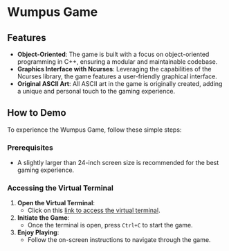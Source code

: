 # Wumpus Game

## Features

- **Object-Oriented**: The game is built with a focus on object-oriented programming in C++, ensuring a modular and maintainable codebase.
- **Graphics Interface with Ncurses**: Leveraging the capabilities of the Ncurses library, the game features a user-friendly graphical interface.
- **Original ASCII Art**: All ASCII art in the game is originally created, adding a unique and personal touch to the gaming experience.

## How to Demo

To experience the Wumpus Game, follow these simple steps:

### Prerequisites

- A slightly larger than 24-inch screen size is recommended for the best gaming experience.

### Accessing the Virtual Terminal

1. **Open the Virtual Terminal**:
   - Click on this [link to access the virtual terminal](https://chadsmith.dev/termpair/?terminal_id=867fa8589fa614caa881e271608d7db4#OmVm/Bx61YUWCmJhgXKgmA==).
2. **Initiate the Game**:
   - Once the terminal is open, press `Ctrl+C` to start the game.
3. **Enjoy Playing**:
   - Follow the on-screen instructions to navigate through the game.
